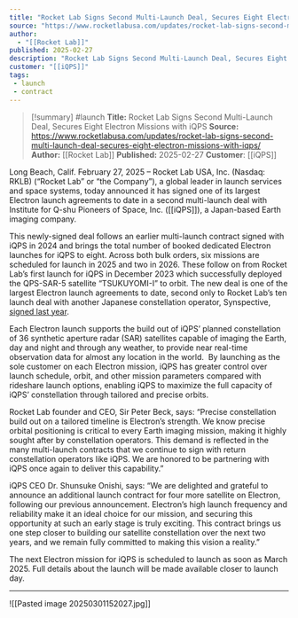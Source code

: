 ```yaml
---
title: "Rocket Lab Signs Second Multi-Launch Deal, Secures Eight Electron Missions with iQPS"
source: "https://www.rocketlabusa.com/updates/rocket-lab-signs-second-multi-launch-deal-secures-eight-electron-missions-with-iqps/"
author:
  - "[[Rocket Lab]]"
published: 2025-02-27
description: "Rocket Lab Signs Second Multi-Launch Deal, Secures Eight Electron Missions with iQPS"
customer: "[[iQPS]]"
tags:
 - launch
 - contract
---
```


>[!summary]
#launch 
**Title:** Rocket Lab Signs Second Multi-Launch Deal, Secures Eight Electron Missions with iQPS
**Source:** https://www.rocketlabusa.com/updates/rocket-lab-signs-second-multi-launch-deal-secures-eight-electron-missions-with-iqps/
**Author:** [[Rocket Lab]]
**Published:** 2025-02-27
**Customer**: [[iQPS]]

Long Beach, Calif. February 27, 2025 – Rocket Lab USA, Inc. (Nasdaq: RKLB) (“Rocket Lab” or “the Company”), a global leader in launch services and space systems, today announced it has signed one of its largest Electron launch agreements to date in a second multi-launch deal with Institute for Q-shu Pioneers of Space, Inc. ([[iQPS]]), a Japan-based Earth imaging company.

This newly-signed deal follows an earlier multi-launch contract signed with iQPS in 2024 and brings the total number of booked dedicated Electron launches for iQPS to eight. Across both bulk orders, six missions are scheduled for launch in 2025 and two in 2026. These follow on from Rocket Lab’s first launch for iQPS in December 2023 which successfully deployed the QPS-SAR-5 satellite “TSUKUYOMI-I” to orbit. The new deal is one of the largest Electron launch agreements to date, second only to Rocket Lab’s ten launch deal with another Japanese constellation operator, Synspective, [signed last year](https://www.rocketlabusa.com/updates/rocket-lab-signs-record-deal-for-10-electron-launches-with-synspective/).

Each Electron launch supports the build out of iQPS’ planned constellation of 36 synthetic aperture radar (SAR) satellites capable of imaging the Earth, day and night and through any weather, to provide near real-time observation data for almost any location in the world.  By launching as the sole customer on each Electron mission, iQPS has greater control over launch schedule, orbit, and other mission parameters compared with rideshare launch options, enabling iQPS to maximize the full capacity of iQPS’ constellation through tailored and precise orbits.

Rocket Lab founder and CEO, Sir Peter Beck, says: “Precise constellation build out on a tailored timeline is Electron’s strength. We know precise orbital positioning is critical to every Earth imaging mission, making it highly sought after by constellation operators. This demand is reflected in the many multi-launch contracts that we continue to sign with return constellation operators like iQPS. We are honored to be partnering with iQPS once again to deliver this capability.”

iQPS CEO Dr. Shunsuke Onishi, says: “We are delighted and grateful to announce an additional launch contract for four more satellite on Electron, following our previous announcement. Electron’s high launch frequency and reliability make it an ideal choice for our mission, and securing this opportunity at such an early stage is truly exciting. This contract brings us one step closer to building our satellite constellation over the next two years, and we remain fully committed to making this vision a reality.”

The next Electron mission for iQPS is scheduled to launch as soon as March 2025. Full details about the launch will be made available closer to launch day.  

---

![[Pasted image 20250301152027.jpg]]
